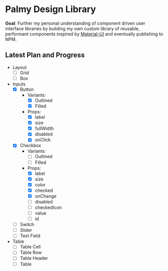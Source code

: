 # Palmy Design Library

**Goal**: Further my personal understanding of component driven user interface libraries by building my own custom library of reusable, performant components inspired by [Material-UI](https://material-ui.com/) and eventually publishing to NPM.
## Latest Plan and Progress

- Layout
    - [ ] Grid
    - [ ] Box
- Inputs
    - [x] Button
        - Variants:
            - [x] Outlined
            - [x] Filled
        - Props:
            - [x] label
            - [x] size
            - [x] fullWidth
            - [x] disabled
            - [x] onClick
    - [x] Checkbox
        - Variants:
            - [ ] Outlined
            - [ ] Filled
        - Props:
            - [x] label
            - [x] size
            - [x] color
            - [x] checked
            - [x] onChange
            - [ ] disabled
            - [ ] checkedIcon
            - [ ] value
            - [ ] id
    - [ ] Switch
    - [ ] Slider
    - [ ] Text Field
- Table
    - [ ] Table Cell
    - [ ] Table Row
    - [ ] Table Header
    - [ ] Table